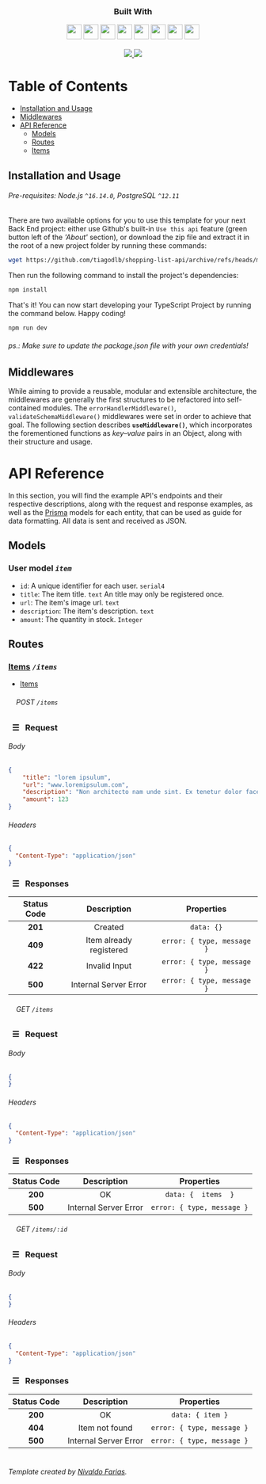 <!-- This is a Shopping-List-API Repository, use as needed! -->

<!-- Project Summary -->

<br />

<div align="center">
  <a href="https://github.com/tiagodlb/shopping-list-api>
    <img src="https://cdn.jsdelivr.net/gh/devicons/devicon/icons/typescript/typescript-original.svg" alt="Logo" width="90">
  </a>

  <h3>Built With</h3>
    <img src="https://img.shields.io/badge/Heroku-430098?style=for-the-badge&logo=heroku&logoColor=white" height="30px"/>
    <img src="https://img.shields.io/badge/PostgreSQL-316192?style=for-the-badge&logo=postgresql&logoColor=white" height="30px"/>
    <img src="https://img.shields.io/badge/TypeScript-007ACC?style=for-the-badge&logo=typescript&logoColor=white" height="30px"/>
    <img src="https://img.shields.io/badge/Prisma-3982CE?style=for-the-badge&logo=Prisma&logoColor=white" height="30px"/>
    <img src="https://img.shields.io/badge/Node.js-43853D?style=for-the-badge&logo=node.js&logoColor=white" height="30px"/>  
    <img src="https://img.shields.io/badge/Express.js-404D59?style=for-the-badge&logo=express.js&logoColor=white" height="30px"/>
    <img src="https://img.shields.io/badge/JWT-323330?style=for-the-badge&logo=json-web-tokens&logoColor=pink" height="30px"/>
    <img src="https://img.shields.io/badge/JEST-207AFC?style=for-the-badge&logo=jest&logoColor=green" height="30px"/>
  </div>
  <!-- Badges source: https://dev.to/envoy_/150-badges-for-github-pnk -->
</div>

<br />

<div align="center">
  <a href="https://github.com/NivaldoFarias/typescript-project-template/releases/tag/v2.0.0" alt="Current template version badge">
    <img src="https://img.shields.io/github/package-json/v/NivaldoFarias/typescript-project-template?style=flat-square" />
  </a>
  <a href="https://github.com/NivaldoFarias/typescript-project-template/releases/tag/v2.0.0" alt="Current template version badge">
    <img src="https://img.shields.io/badge/license-MIT-%23A8D1FF?style=flat-square" />
  </a>
</div>

<!-- Table of Contents -->

# Table of Contents

- [Installation and Usage](#installation-and-usage)
- [Middlewares](#middlewares)
- [API Reference](#api-reference)
  - [Models](#models)
  - [Routes](#routes)
  - [Items](#items)

<!-- Installation and Usage -->

## Installation and Usage

###### Pre-requisites: Node.js `^16.14.0`, PostgreSQL `^12.11`

There are two available options for you to use this template for your next Back End project: either use Github's built-in `Use this api` feature (green button left of the _'About'_ section), or download the zip file and extract it in the root of a new project folder by running these commands:

```bash
wget https://github.com/tiagodlb/shopping-list-api/archive/refs/heads/main.zip
```

Then run the following command to install the project's dependencies:

```bash
npm install
```

That's it! You can now start developing your TypeScript Project by running the command below. Happy coding!

```bash
npm run dev
```

###### _ps.: Make sure to update the package.json file with your own credentials!_

<!-- Middlewares -->

## Middlewares

While aiming to provide a reusable, modular and extensible architecture, the middlewares are generally the first structures to be refactored into self-contained modules. The `errorHandlerMiddleware()`, `validateSchemaMiddleware()` middlewares were set in order to achieve that goal. The following section describes **`useMiddleware()`**, which incorporates the forementioned functions as _key–value_ pairs in an Object, along with their structure and usage.

# API Reference

In this section, you will find the example API's endpoints and their respective descriptions, along with the request and response examples, as well as the [Prisma](https://www.prisma.io/) models for each entity, that can be used as guide for data formatting. All data is sent and received as JSON.

<!-- Models -->

## Models

### User model _`item`_

- `id`: A unique identifier for each user. `serial4`
- `title`: The item title. `text`  An title may only be registered once.
- `url`: The item's image url. `text`
- `description`: The item's description. `text`
- `amount`: The quantity in stock. `Integer`

## Routes

### [Items](#items) _`/items`_

- [Items](#---post-and-get)

###### &nbsp; &nbsp; POST _`/items`_

### &nbsp; ☰ &nbsp; Request

###### Body

```json
{
    "title": "lorem ipsulum",
    "url": "www.loremipsulum.com",
    "description": "Non architecto nam unde sint. Ex tenetur dolor facere optilo aut consequatur. Ea laudantium reiciendis repellendus.",
    "amount": 123
}
```

###### Headers

```json
{
  "Content-Type": "application/json"
}
```

### &nbsp; ☰ &nbsp; Responses

| Status Code |       Description        |          Properties           |
| :---------: | :----------------------: | :---------------------------: |
|   **201**   |         Created          |          `data: {}`           |
|   **409**   | Item already registered | `error: { type, message }`     |
|   **422**   |      Invalid Input       | `error: { type, message }`    |
|   **500**   |  Internal Server Error   | `error: { type, message }`    |


###### &nbsp; &nbsp; GET _`/items`_

### &nbsp; ☰ &nbsp; Request

###### Body

```json
{
}
```

###### Headers

```json
{
  "Content-Type": "application/json"
}
```

### &nbsp; ☰ &nbsp; Responses

| Status Code |      Description      |          Properties           |
| :---------: | :-------------------: | :---------------------------: |
|   **200**   |          OK           |       `data: {  items  }`     |
|   **500**   | Internal Server Error | `error: { type, message }`    |

###### &nbsp; &nbsp; GET _`/items/:id`_

### &nbsp; ☰ &nbsp; Request

###### Body

```json
{
}
```

###### Headers

```json
{
  "Content-Type": "application/json"
}
```

### &nbsp; ☰ &nbsp; Responses

| Status Code |      Description      |          Properties           |
| :---------: | :-------------------: | :---------------------------: |
|   **200**   |          OK           |       `data: { item }`        |
|   **404**   |    Item not found     | `error: { type, message }`    |
|   **500**   | Internal Server Error | `error: { type, message }`    |

#

###### Template created by [Nivaldo Farias](https://github.com/NivaldoFarias/typescript-project-template).
